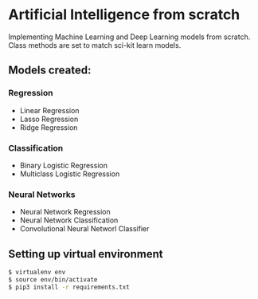 # Artificial Intelligence from scratch

Implementing Machine Learning and Deep Learning models from scratch.
Class methods are set to match sci-kit learn models.

## Models created:
### Regression
- Linear Regression
- Lasso Regression
- Ridge Regression

### Classification
- Binary Logistic Regression
- Multiclass Logistic Regression

### Neural Networks
- Neural Network Regression
- Neural Network Classification
- Convolutional Neural Networl Classifier


## Setting up virtual environment
```bash
$ virtualenv env
$ source env/bin/activate
$ pip3 install -r requirements.txt
```